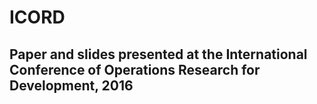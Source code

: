 # ICORD
## Paper and slides presented at the International Conference of Operations Research for Development, 2016
